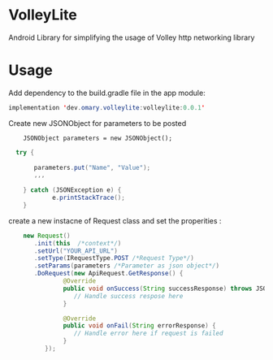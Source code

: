 # VolleyLite
Android Library for simplifying the usage of Volley http networking library

# Usage

 Add dependency to the build.gradle file in the app module:

```java
implementation 'dev.omary.volleylite:volleylite:0.0.1'
```

Create new JSONObject for parameters to be posted 

        JSONObject parameters = new JSONObject();
```java
  try {
  
       parameters.put("Name", "Value");
       ,,,
       
    } catch (JSONException e) {
            e.printStackTrace();
    }
```

create a new instacne of Request class and set the properities :

```java
    new Request()
       .init(this  /*context*/)
       .setUrl("YOUR_API_URL")
       .setType(IRequestType.POST /*Request Type*/) 
       .setParams(parameters /*Parameter as json object*/) 
       .DoRequest(new ApiRequest.GetResponse() {
               @Override
               public void onSuccess(String successResponse) throws JSONException {
                  // Handle success respose here
               }

               @Override
               public void onFail(String errorResponse) {
                  // Handle error here if request is failed
               }
          });
                
 ```
